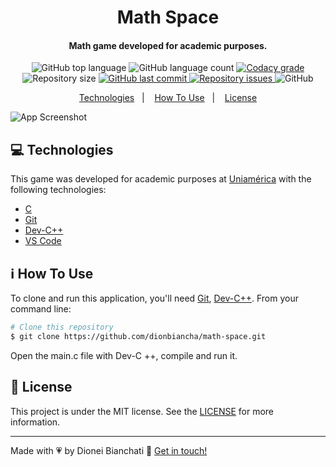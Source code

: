 <h1 align="center">
    Math Space
</h1>

<h4 align="center">
  Math game developed for academic purposes.
</h4>
<p align="center">
  <img alt="GitHub top language" src="https://img.shields.io/github/languages/top/dionbiancha/math-space.svg">

  <img alt="GitHub language count" src="https://img.shields.io/github/languages/count/dionbiancha/math-space.svg">

  <a href="https://www.codacy.com/app/dionbiancha/math-space?utm_source=github.com&amp;utm_medium=referral&amp;utm_content=dionbiancha/math-space&amp;utm_campaign=Badge_Grade">
    <img alt="Codacy grade" src="https://img.shields.io/codacy/grade/1b577a07dda843aba09f4bc55d1af8fc.svg">
  </a>

  <img alt="Repository size" src="https://img.shields.io/github/repo-size/dionbiancha/math-space.svg">
  <a href="https://github.com/dionbiancha/math-space/commits/master">
    <img alt="GitHub last commit" src="https://img.shields.io/github/last-commit/dionbiancha/math-space.svg">
  </a>

  <a href="https://github.com/dionbiancha/math-space/issues">
    <img alt="Repository issues" src="https://img.shields.io/github/issues/dionbiancha/math-space.svg">
  </a>

  <img alt="GitHub" src="https://img.shields.io/github/license/dionbiancha/math-space.svg">
</p>

<p align="center">
  <a href="#rocket-technologies">Technologies</a>&nbsp;&nbsp;&nbsp;|&nbsp;&nbsp;&nbsp;
  <a href="#information_source-how-to-use">How To Use</a>&nbsp;&nbsp;&nbsp;|&nbsp;&nbsp;&nbsp;
  <a href="#memo-license">License</a>
</p>

![App Screenshot](https://res.cloudinary.com/dionbiancha/image/upload/v1610491301/github/math-space-1_kx0goj.png)

## :computer: Technologies

This game was developed for academic purposes at  [Uniamérica](https://uniamerica.br/) with the following technologies: 

-  [C][c]
-  [Git][git]
-  [Dev-C++][devc]
-  [VS Code][vc] 

## :information_source: How To Use

To clone and run this application, you'll need [Git](https://git-scm.com), [Dev-C++][devc]. From your command line:

```bash
# Clone this repository
$ git clone https://github.com/dionbiancha/math-space.git

```

Open the main.c file with Dev-C ++, compile and run it.

## :memo: License
This project is under the MIT license. See the [LICENSE](https://github.com/dionbiancha/math-space/blob/master/LICENSE) for more information.

---

Made with :heartpulse: by Dionei Bianchati :wave: [Get in touch!](https://www.linkedin.com/in/dionbiancha/)

[vc]: https://code.visualstudio.com/
[git]: https://git-scm.com/
[c]: https://devdocs.io/c/
[devc]: https://pt.wikipedia.org/wiki/Dev-C%2B%2B

